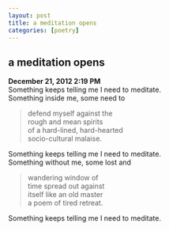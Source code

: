 ```yaml
---
layout: post
title: a meditation opens
categories: [poetry]
---
```


## a meditation opens
**December 21, 2012 2:19 PM**  
Something keeps telling me I need to meditate.   
Something inside me, some need to   
> defend myself against the   
> rough and mean spirits  
> of a hard-lined, hard-hearted  
> socio-cultural malaise.
    
Something keeps telling me I need to meditate.   
Something without me, some lost and   
> wandering window of  
> time spread out against  
> itself like an old master  
> a poem of tired retreat.  
  
Something keeps telling me I need to meditate.  
 
